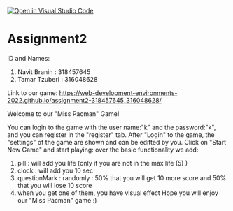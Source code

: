 [![Open in Visual Studio Code](https://classroom.github.com/assets/open-in-vscode-c66648af7eb3fe8bc4f294546bfd86ef473780cde1dea487d3c4ff354943c9ae.svg)](https://classroom.github.com/online_ide?assignment_repo_id=7807541&assignment_repo_type=AssignmentRepo)
# Assignment2

ID and Names:
1. Navit Branin : 318457645
2. Tamar Tzuberi : 316048628


Link to our game: https://web-development-environments-2022.github.io/assignment2-318457645_316048628/

Welcome to our "Miss Pacman" Game!

You can login to the game with the user name:"k" and the password:"k", and you can register in the "register" tab.
After "Login" to the game, the "settings" of the game are shown and can be editted by you.
Click on "Start New Game" and start playing:
over the basic functionality we add:
1. pill : will add you life (only if you are not in the max life (5) )
2. clock : will add you 10 sec
3. questionMark : randomly : 50% that you will get 10 more score and  50% that you will lose 10 score
4. when you get one of them, you have visual effect
Hope you will enjoy our "Miss Pacman" game :)
 
